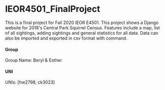 # IEOR4501_FinalProject

This is a final project for Fall 2020 IEOR E4501. 
This project shows a Django website for 2018's Central Park Squirrel Census.
Features include a map, list of all sightings, adding sightings and general statistics for all data.
Data can also be imported and exported in csv format with command.

#### Group 

Group Name: Beryl & Esther

#### UNI

UNIs: [hw2798, ck3023]
